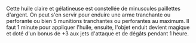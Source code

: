 Cette huile claire et gélatineuse est constellée de minuscules paillettes d'argent. On peut s'en servir pour enduire une arme tranchante ou perforante ou bien 5 munitions tranchantes ou perforantes au maximum. Il faut 1 minute pour appliquer l'huile, ensuite, l'objet enduit devient magique et doté d'un bonus de +3 aux jets d'attaque et de dégâts pendant 1 heure.
